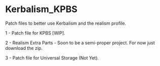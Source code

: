 # Kerbalism_KPBS
Patch files to better use Kerbalism and the realism profile.


1 - Patch file for KPBS [WIP].

2 - Realism Extra Parts - Soon to be a semi-proper project. For now just download the zip.

3 - Patch file for Universal Storage (Not Yet).

